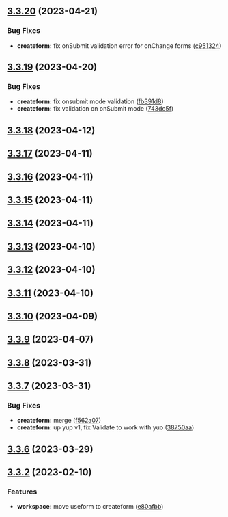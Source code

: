 ## [3.3.20](https://github.com/jucian0/createform/compare/v3.3.19...v3.3.20) (2023-04-21)


### Bug Fixes

* **createform:** fix onSubmit validation error for onChange forms ([c951324](https://github.com/jucian0/createform/commit/c9513249a4bf1faa10a5e9b73395e5d7dc7bd12e))



## [3.3.19](https://github.com/jucian0/createform/compare/v3.3.18...v3.3.19) (2023-04-20)


### Bug Fixes

* **createform:** fix onsubmit mode validation ([fb391d8](https://github.com/jucian0/createform/commit/fb391d8533cc63203e8cf87559679026934a1bfd))
* **createform:** fix validation on onSubmit mode ([743dc5f](https://github.com/jucian0/createform/commit/743dc5f2e5fabdc94da7a2644b88e25d78737eb8))



## [3.3.18](https://github.com/jucian0/createform/compare/v3.3.17...v3.3.18) (2023-04-12)



## [3.3.17](https://github.com/jucian0/createform/compare/v3.3.16...v3.3.17) (2023-04-11)



## [3.3.16](https://github.com/jucian0/createform/compare/v3.3.15...v3.3.16) (2023-04-11)



## [3.3.15](https://github.com/jucian0/createform/compare/v3.3.14...v3.3.15) (2023-04-11)



## [3.3.14](https://github.com/jucian0/createform/compare/v3.3.13...v3.3.14) (2023-04-11)



## [3.3.13](https://github.com/jucian0/createform/compare/v3.3.12...v3.3.13) (2023-04-10)



## [3.3.12](https://github.com/jucian0/createform/compare/v3.3.11...v3.3.12) (2023-04-10)



## [3.3.11](https://github.com/jucian0/createform/compare/v3.3.10...v3.3.11) (2023-04-10)



## [3.3.10](https://github.com/jucian0/createform/compare/v3.3.9...v3.3.10) (2023-04-09)



## [3.3.9](https://github.com/jucian0/createform/compare/v3.3.8...v3.3.9) (2023-04-07)



## [3.3.8](https://github.com/jucian0/createform/compare/v3.3.7...v3.3.8) (2023-03-31)



## [3.3.7](https://github.com/jucian0/createform/compare/v3.3.6...v3.3.7) (2023-03-31)


### Bug Fixes

* **createform:** merge ([f562a07](https://github.com/jucian0/createform/commit/f562a077bb7e568522869d3e2908ad6ce6989ad3))
* **createform:** up yup v1, fix Validate to work with yuo ([38750aa](https://github.com/jucian0/createform/commit/38750aa073aa73ca1178cf27a5deead49a4943d8))



## [3.3.6](https://github.com/jucian0/createform/compare/v3.3.5...v3.3.6) (2023-03-29)



## [3.3.2](https://github.com/jucian0/createform/compare/v3.3.1...v3.3.2) (2023-02-10)


### Features

* **workspace:** move useform to createform ([e80afbb](https://github.com/jucian0/createform/commit/e80afbb09757a0d4c6109b50e5f418b3743a4d48))



